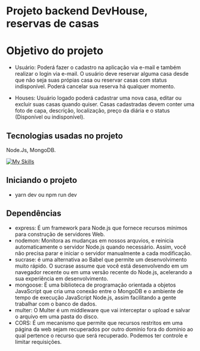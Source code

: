 # Projeto backend DevHouse, reservas de casas

# Objetivo do projeto
- Usuário: Poderá fazer o cadastro na aplicação via e-mail e também realizar o
login via e-mail. O usuário deve reservar alguma casa desde que não seja suas própias
casa ou reservar casas com status indisponível. Poderá cancelar sua reserva há qualquer 
momento.

- Houses: Usuário logado poderá cadastrar uma nova casa, editar ou excluir suas
casas quando quiser. Casas cadastradas devem conter uma foto de capa, descrição,
localização, preço da diária e o status (Disponível ou indisponível).

## Tecnologias usadas no projeto
Node.Js, MongoDB.

[![My Skills](https://skillicons.dev/icons?i=nodejs,mongodb&perline=10)](https://skillicons.dev)


## Iniciando o projeto
- yarn dev ou npm run dev


## Dependências
- express: É um framework para Node.js que fornece recursos mínimos para construção de servidores Web. 
- nodemon: Monitora as mudanças em nossos arquvios, e reinicia automaticamente o servidor Node.js quando necessário. Assim, você não precisa parar e iniciar o servidor manualmente a cada modificação.
- sucrase: é uma alternativa ao Babel que permite um desenvolvimento muito rápido. O sucrase assume que você está desenvolvendo em um navegador recente ou em uma versão recente do Node.js, acelerando a sua experiência em desenvolvimento.
- mongoose: É uma biblioteca de programação orientada a objetos JavaScript que cria uma conexão entre o MongoDB e o ambiente de tempo de execução JavaScript Node.js, assim
facilitando a gente trabalhar com o banco de dados.
- multer: O Multer é um middleware que vai interceptar o upload e salvar o arquivo em uma pasta do disco.
- CORS: É um mecanismo que permite que recursos restritos em uma página da web sejam recuperados por outro domínio fora do domínio ao qual pertence o recurso que será recuperado. Podemos ter controle e limitar requisições.
